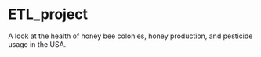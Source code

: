 # ETL_project

A look at the health of honey bee colonies, honey production, and pesticide usage in the USA.
